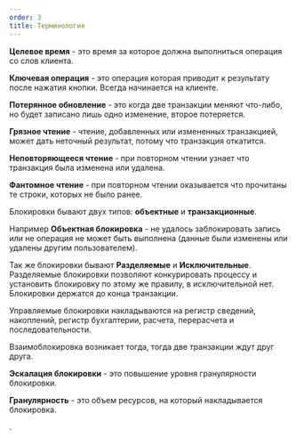 ```yaml
---
order: 3
title: Терминология
---
```


**Целевое время** - это время за которое должна выполниться операция со слов клиента.

**Ключевая операция** - это операция которая приводит к результату после нажатия кнопки. Всегда начинается на клиенте.

**Потерянное обновление** - это когда две транзакции меняют что-либо, но будет записано лишь одно изменение, второе потеряется.

**Грязное чтение** - чтение, добавленных или измененных транзакцией, может дать неточный результат, потому что транзакция откатится.

**Неповторяющееся чтение** - при повторном чтении узнает что транзакция была изменена или удалена.

**Фантомное чтение** - при повторном чтении оказывается что прочитаны те строки, которых не было ранее.

Блокировки бывают двух типов: **объектные** и **транзакционные**.

Например **Объектная блокировка** \- не удалось заблокировать запись или не операция не может быть выполнена (данные были изменены или удалены другим пользователем).

Так же блокировки бывают **Разделяемые** и **Исключительные**. Разделяемые блокировки позволяют конкурировать процессу и установить блокировку по этому же правилу, в исключительной нет. Блокировки держатся до конца транзакции.

Управляемые блокировки накладываются на регистр сведений, накоплений, регистр бухгалтерии, расчета, перерасчета и последовательности.

Взаимоблокировка возникает тогда, тогда две транзакции ждут друг друга.

**Эскалация блокировки** - это повышение уровня гранулярности блокировки.

**Гранулярность** \- это объем ресурсов, на который накладывается блокировка.

.


